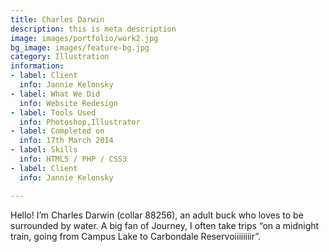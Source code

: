 ```yaml
---
title: Charles Darwin
description: this is meta description
image: images/portfolio/work2.jpg
bg_image: images/feature-bg.jpg
category: Illustration
information:
- label: Client
  info: Jannie Kelonsky
- label: What We Did
  info: Website Redesign
- label: Tools Used
  info: Photoshop,Illustrator
- label: Completed on
  info: 17th March 2014
- label: Skills
  info: HTML5 / PHP / CSS3
- label: Client
  info: Jannie Kelonsky

---
```

Hello! I’m Charles Darwin (collar 88256), an adult buck who loves to be surrounded by water. A big fan of Journey, I often take trips “on a midnight train, going from Campus Lake to Carbondale Reservoiiiiiiiir”.